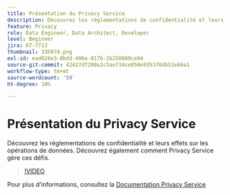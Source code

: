 ```yaml
---
title: Présentation du Privacy Service
description: Découvrez les réglementations de confidentialité et leurs effets sur les opérations de données. Découvrez également comment Privacy Service gère ces défis.
feature: Privacy
role: Data Engineer, Data Architect, Developer
level: Beginner
jira: KT-7713
thumbnail: 336074.png
exl-id: ead028e3-8bdd-406e-8176-1b250809ce94
source-git-commit: 42427df298e2c5ae734ce050e935378db51e66a1
workflow-type: tm+mt
source-wordcount: '59'
ht-degree: 10%

---
```


# Présentation du Privacy Service

Découvrez les réglementations de confidentialité et leurs effets sur les opérations de données. Découvrez également comment Privacy Service gère ces défis.

>[!VIDEO](https://video.tv.adobe.com/v/336074?quality=12&learn=on)

Pour plus d’informations, consultez la [Documentation Privacy Service](https://experienceleague.adobe.com/docs/experience-platform/privacy/home.html?lang=fr)